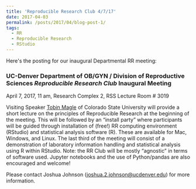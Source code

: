 ```yaml
---
title: 'Reproducible Research Club 4/7/17'
date: 2017-04-03
permalink: /posts/2017/04/blog-post-1/
tags:
  - RR
  - Reproducible Research
  - RStudio
---
```


Here's the posting for our inaugural Departmental RR meeting:


### UC-Denver Department of OB/GYN / Division of Reproductive Sciences *Reproducible Research Club* Inaugural Meeting 

April 7, 2017,  11 am, Research Complex 2, RSS Lecture Room # 3019
 
Visiting Speaker [Tobin Magle](http://libguides.colostate.edu/prf.php?account_id=108354) of Colorado State University will provide a short lecture on the principles of Reproducible Research at the beginning of the meeting. This will be followed by an “install party” where participants will be guided through installation of (free!) RR computing environment (RStudio) and statistical analysis software (R). These are available for Mac, Windows, and Linux. The last third of the meeting will consist of a demonstration of laboratory information handling and statistical analysis using R within RStudio. Note: the RR Club will be mostly “agnostic” in terms of software used. Jupyter notebooks and the use of Python/pandas are also encouraged and welcome!
 
Please contact Joshua Johnson (joshua.2.johnson@ucdenver.edu) for more information.
